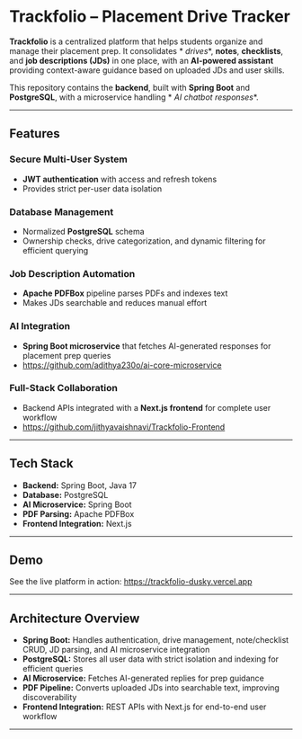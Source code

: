# Trackfolio – Placement Drive Tracker

**Trackfolio** is a centralized platform that helps students organize and manage their placement prep. It consolidates *
*drives**, **notes**, **checklists**, and **job descriptions (JDs)** in one place, with an **AI-powered assistant**
providing context-aware guidance based on uploaded JDs and user skills.

This repository contains the **backend**, built with **Spring Boot** and **PostgreSQL**, with a microservice handling *
*AI chatbot responses**.

---

## Features

### Secure Multi-User System

- **JWT authentication** with access and refresh tokens
- Provides strict per-user data isolation

### Database Management

- Normalized **PostgreSQL** schema
- Ownership checks, drive categorization, and dynamic filtering for efficient querying

### Job Description Automation

- **Apache PDFBox** pipeline parses PDFs and indexes text
- Makes JDs searchable and reduces manual effort

### AI Integration

- **Spring Boot microservice** that fetches AI-generated responses for placement prep queries
- https://github.com/adithya230o/ai-core-microservice

### Full-Stack Collaboration

- Backend APIs integrated with a **Next.js frontend** for complete user workflow
- https://github.com/jithyavaishnavi/Trackfolio-Frontend

---

## Tech Stack

- **Backend:** Spring Boot, Java 17
- **Database:** PostgreSQL
- **AI Microservice:** Spring Boot
- **PDF Parsing:** Apache PDFBox
- **Frontend Integration:** Next.js

---

## Demo

See the live platform in action: https://trackfolio-dusky.vercel.app

---

## Architecture Overview

- **Spring Boot:** Handles authentication, drive management, note/checklist CRUD, JD parsing, and AI microservice
  integration
- **PostgreSQL:** Stores all user data with strict isolation and indexing for efficient queries
- **AI Microservice:** Fetches AI-generated replies for prep guidance
- **PDF Pipeline:** Converts uploaded JDs into searchable text, improving discoverability
- **Frontend Integration:** REST APIs with Next.js for end-to-end user workflow

---
